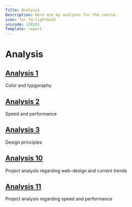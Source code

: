 ```yaml
---
Title: Analysis
Description: Here are my analyses for the course.
icon: far fa-lightbulb
unicode: 128161
Template: report
---
```


Analysis
==========================

<div class="kmom-box">
    <a href="analysis/01_colors"><h2>Analysis 1</h2></a>
    <p>Color and typgoraphy</p>
</div>

<div class="kmom-box">
    <a href="analysis/02_load"><h2>Analysis 2</h2></a>
    <p>Speed and performance</p>
</div>

<div class="kmom-box">
    <a href="analysis/03_designprincip"><h2>Analysis 3</h2></a>
    <p>Design principles</p>
</div>

<div class="kmom-box">
    <a href="analysis/10_webbplatsdesign"><h2>Analysis 10</h2></a>
    <p>Project analysis regarding web-design and current trends</p>
</div>

<div class="kmom-box">
    <a href="analysis/11_design-och-webbplatser"><h2>Analysis 11</h2></a>
    <p>Project analysis regarding speed and performance</p>
</div>